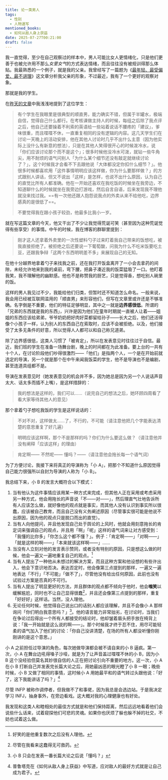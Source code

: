 ```yaml
---
title: 论一类男人
tags:
  - 性别
  - 人物速写
mentioned_books:
  - 如何从敌人身上获益
date: 2025-07-27T00:21:00
draft: false
---
```


我一直觉得，至少在自己观察过的样本中，男人可能比女人更情绪化，只是他们更善于也被允许用不那么*女里女气*的方式表达情绪，而且往往没有被规训得那么体贴。我最熟悉的一个例子，就是我的父亲。我曾经写了一篇题为《[最年轻、最受偏爱、最不讲理](/posts/最年轻-最不讲理-最受偏爱/)》这文章分析我父亲的形象，不过最近，我有了一个更好的观察对象。

那就是我的学生。<!--more-->

在[昨天的文章](/posts/我讨厌上班/)中我浅浅地提到了这位学生：

> 有个学生在我眼里是很典型的顺直男，能力确实不错，但属于半罐水，极端自信，觉得自己什么都行。在考核课做主持人的时候，每组之后除了我点评之后，他自己还要操着不利索的英语给一些站着说话不腰疼的「建议」，爹味很重，而且喋喋不休，一直重复相同的没有逻辑的内容。这几天学生们在讨论一天晚上的活动安排，他在其他人讨论时几乎不出什么主意（因为他实际上没什么有新意的想法），只是在其他人笑得很开心的时候泼冷水，说「你们应该讨论那个而不是这个」；很多时候他没冷水可泼，就钻一些牛角尖，用不耐烦的语气问别人「为什么某个细节还没有敲定就继续讨论了？」，这个时候我才会看不下去跟他说「大体都没定你扣什么细节？」。他很多时候都喜欢用「这件事情明明应该这样做，你为什么要那样做？」的方式跟别人讲话，但又不说出「这样」是怎样，也说不出什么原因，认为自己的直觉比所有人都准确。他在一开始还喜欢在我吃饭的时候坐在我旁边，不知道聊什么的时候就坐在我旁边打游戏，然后自言自语，后来发现我不理他就没来找过我。==有一次他还跟人抱怨说我点的外卖从来不给他吃，边界感真的是很低了==。
>
> 不要觉得我在跟小孩子较劲，他最多比我小一岁。

就在写这篇文章的今天，他又干出了不少让我觉得荒诞可笑（甚至因为这种荒诞觉得有些享受）的事情。中午的时候，我在博客的群聊里提到：

> 刚才这人还拿着外卖里的一次性塑料勺子过来盯着我自己带来的饭想吃，被我直接拒绝了。被拒绝之后还要说一下葡萄酸，问我为什么不吃米饭要吃土豆，还跟我争辩「这两个东西明明差不多」来展现自己的无知。

在他十分越界地拿着勺子来找我之前，还在我打开饭盒离开了一小会去拿药的间隙，未经允许地来到我的桌前，弯下腰，把鼻子凑近我的饭菜猛吸了一口。他盯着我笑，我不理解他的幽默感。他也不是称赞我的厨艺，只是觉得香，想吃别人碗里的饭。

这样的男人我见过不少，我能给他们归类，但暂时还不知道怎么命名。一般来说，我会用已经被互联网滥用的「顺直男」来形容他们，但写在文章里或许还是不够准确。名字倒是不重要，他们的特征足够明显，其中之一就是**边界感很低**。所谓的「兄弟的东西就是我的东西」，兴许是因为他们在童年时期就一直被人让着——姐姐的东西应该给弟弟，爷爷奶奶把好肉好菜都留给孙子——长大之后，他们还活得像个小孩子一样，认为别人的东西自己在索取时，应该不会被拒绝。以及，他们接受了太多无条件的好意，所以觉得人人都可以和自己称兄道弟。

除了边界感很低，这类人习惯了「被肯定」，所以在发表意见时往往过于自信。最近，我们班的学生在准备一场舞台剧，晚上的时间都在为此准备。要上台的一共有十个人，在讨论阶段他们吵得很激烈——「他们」是指两个人，一个是在开始前就选定的导演，另一个就是那个在中午来闻我饭菜的学生，他不是导演也不是编剧，甚至连道具组都不是。

导演在发表意见时（她发表意见的机会并不多，因为她总是因为另一个人说话声音太大、话太多而插不上嘴），是这样措辞的：

> 我的想法是这样的，我们可以……（说完自己的想法之后，她环顾四周看了看大家等待其他人的意见）

那个拿着勺子想吃我饭的学生是这样说话的：

> 不对不对，这样做太……了，不行的，不可能（请注意他把几个字能表达清楚的意思重复了好几遍）

> 明明应该这样啊，那个不是那样的吗？你们为什么要这么做？（请注意他并没有阐释「应该这样」的理由）

> 肯定啊—— 不然呢—— 懂吗？——（请注意他会拖长每一个语气词）

为了方便讨论，我接下来将真正的导演称为「小 A」，把那个不知道什么原因觉得自己能力很强所以自封为导演的人称为「小 B」。

我总结下来，小 B 的发言大概符合以下模式：

1. 当有他认为这件事情应该用某一种方式来完成，但其他人正在采用或考虑采用另一种方式，他会用拖长的声音说「不——对——」，然后理直气壮地告诉所有人应该怎么做，就好像他的观点就是事实，而其他人没有认识到事实所以很蠢，应该被自己教育，而且自己没有义务阐述原因（尽管事实很可能是他说不出原因，因为他的观点只是脱口而出的直觉）。
2. 当有人向他提问，并且他发现自己处于舆论的上风时，他就会用刻意拖长的肯定词来强调自己的观点，并且用「啊」「呢」这样的语气词来让对方感受到：「我懂的比你多」「你怎么这个都不懂？」。例子：「肯定啊——」「对啊——」「就是这样的啊——」「本来就该这样啊——」……
3. 当没有人立刻对他的发言表示赞同，或者没有特别的原因，只是想这么做的时候，他会一遍又一遍地重复自己的观点。[^2]
4. 当有人提出了一种他从未想过的解决方案，而且这种方案和他设想的有些许出入，他会下意识地否决。表达否定时，他会像第三点提到的那样，一遍又一遍地表达「不行」「不可能」「做不了」，尽管他没有给出任何原因，此前也没有试验过方案是否真的不可行。
5. 当有人提出了明显更好的方法，并且群体的观点都不倾向于他时，他会**嗤笑**以缓解尴尬，同时也不让自己显得很蠢[^3]，并且还会像第三点提到的那样，重复「好好好」这样话。当然，没人理他。
6. 无论任何时候，他觉得自己说出口的话别人都应该理解，并且不会像小 A 那样询问「你们明白我意思吗？」[^4]。他的语言能力非常拙劣，在讨论时，当我们在争论过后得出一个所有人都接受的结论时，他却皱着眉头把手放在椅背上说：「我一开始就是这么说的啊——」。那个时候我才终于忍不住，用尽可能轻柔的语气加入了他们的讨论：「你自己没讲清楚，在场的所有人都没听懂你刚刚讲的是这个意思。」

小 A 之前担任过导演的角色，每次她做导演都会被不请自来的小 B 逼疯。第一次，小 A 在舞台边吼得嗓子沙哑，就是为了让声音盖过喋喋不休的小 B，因为小 B 这个没经验但莫名其妙很自信的人正在把讨论引向不重要的地方。这一次，小 A 在小 B 打断自己并发表完长篇大论之后，用她最凶恶的眼光瞪了小 B 一眼；晚些时候，小 B 又做了相同的事情，这时候小 A 用她最平和的语气转过头跟他说：「好了，这下我能讲话了吗？」[^5]

尽管 INFP 被称作调停者，但我做不了和事佬，因为我总是会选边站。于是我决定学习 INFJ，抽身事外，在旁边看戏。这大概对我的心理健康也有好处。

我发现和这类人和睦相处的最佳方式就是和他们保持距离，然后远远地看着他们会说些什么话来，试着窥探他们可悲的灵魂。如果你也厌烦了躲也躲不掉的社交，不妨也试着这么做。

[^2]: 好笑的是他重复数次之后没有人理他。

[^3]: 尽管在我看来这蠢得无可救药。

[^4]: 小 B 只会在发表一番长篇大论之后说「懂吗？」

[^5]: 普鲁塔克在《如何从敌人身上获益》中写道，应对敌人的最好方式就是让自己成为君子。
